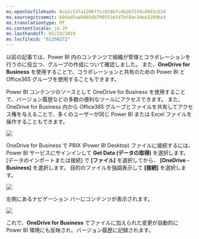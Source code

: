 ```yaml
---
ms.openlocfilehash: 6ce1c53fa1206f7cc828bfcdb26f5f4cd9d3c524
ms.sourcegitcommit: 60dad5aa0d85db790553e537bf8ac34ee3289ba3
ms.translationtype: MT
ms.contentlocale: ja-JP
ms.lasthandoff: 05/29/2019
ms.locfileid: "61256272"
---
```

以前の記事では、Power BI 内のコンテンツで組織が管理とコラボレーションを行うのに役立つ、グループの作成について確認しました。 また、**OneDrive for Business** を使用することで、コラボレーションと共有のための Power BI と Office365 グループを使用することもできます。

Power BI コンテンツのソースとして OneDrive for Business を使用することで、バージョン履歴などの多数の便利なツールにアクセスできます。 また、OneDrive for Business 内から Office365 グループとファイルを共有してアクセス権を与えることで、多くのユーザーが同じ Power BI または Excel ファイルを操作することもできます。

![](media/6-4a-integrate-onedrive-for-business/6-4a_1.png)

OneDrive for Business で PBIX (Power BI Desktop) ファイルに接続するには、Power BI サービスにサインインして **Get Data (データの取得)** を選択します。 [データのインポートまたは接続] で **[ファイル]** を選択してから、 **[OneDrive - Business]** を選択します。 目的のファイルを強調表示して **[接続]** を選択します。

![](media/6-4a-integrate-onedrive-for-business/6-4a_2.png)

左側にあるナビゲーション バーにコンテンツが表示されます。

![](media/6-4a-integrate-onedrive-for-business/6-4a_3.png)

これで、**OneDrive for Business** でファイルに加えられた変更が自動的に Power BI 環境にも反映され、バージョン履歴に記録されます。

